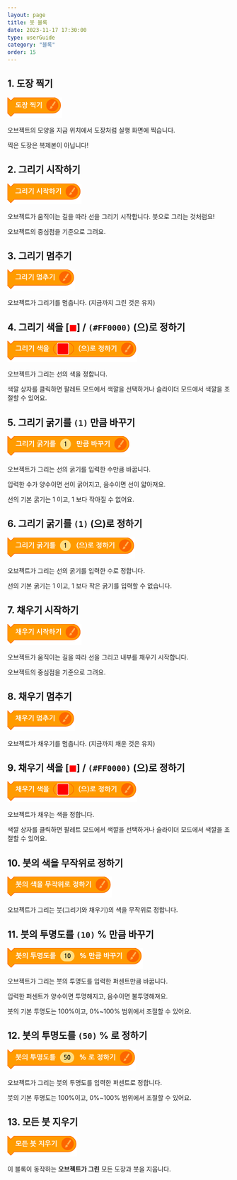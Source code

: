```yaml
---
layout: page
title: 붓 블록
date: 2023-11-17 17:30:00
type: userGuide
category: "블록"
order: 15
---
```


## 1. 도장 찍기

![block-brush](images/block-brush-01.png)

오브젝트의 모양을 지금 위치에서 도장처럼 실행 화면에 찍습니다.

찍은 도장은 복제본이 아닙니다!



## 2. 그리기 시작하기

![block-brush](images/block-brush-02.png)

오브젝트가 움직이는 길을 따라 선을 그리기 시작합니다. 붓으로 그리는 것처럼요!

오브젝트의 중심점을 기준으로 그려요.



## 3. 그리기 멈추기

![block-brush](images/block-brush-03.png)

오브젝트가 그리기를 멈춥니다. (지금까지 그린 것은 유지)



## 4. 그리기 색을 [<span style="color:red">◼︎</span>] / `(#FF0000)` (으)로 정하기

![block-brush](images/block-brush-04.png)

오브젝트가 그리는 선의 색을 정합니다.

색깔 상자를 클릭하면 팔레트 모드에서 색깔을 선택하거나 슬라이더 모드에서 색깔을 조절할 수 있어요.



## 5. 그리기 굵기를 `(1)` 만큼 바꾸기

![block-brush](images/block-brush-05.png)

오브젝트가 그리는 선의 굵기를 입력한 수만큼 바꿉니다.

입력한 수가 양수이면 선이 굵어지고, 음수이면 선이 얇아져요.

선의 기본 굵기는 1 이고, 1 보다 작아질 수 없어요.



## 6. 그리기 굵기를 `(1)` (으)로 정하기

![block-brush](images/block-brush-06.png)

오브젝트가 그리는 선의 굵기를 입력한 수로 정합니다.

선의 기본 굵기는 1 이고, 1 보다 작은 굵기를 입력할 수 없습니다.


## 7. 채우기 시작하기

![block-brush](images/block-brush-07.png)

오브젝트가 움직이는 길을 따라 선을 그리고 내부를 채우기 시작합니다. 

오브젝트의 중심점을 기준으로 그려요.


## 8. 채우기 멈추기

![block-brush](images/block-brush-08.png)

오브젝트가 채우기를 멈춥니다. (지금까지 채운 것은 유지)


## 9. 채우기 색을 [<span style="color:red">◼︎</span>] / `(#FF0000)` (으)로 정하기

![block-brush](images/block-brush-09.png)

오브젝트가 채우는 색을 정합니다.

색깔 상자를 클릭하면 팔레트 모드에서 색깔을 선택하거나 슬라이더 모드에서 색깔을 조절할 수 있어요.


## 10. 붓의 색을 무작위로 정하기

![block-brush](images/block-brush-10.png)

오브젝트가 그리는 붓(그리기와 채우기)의 색을 무작위로 정합니다.



## 11. 붓의 투명도를 `(10)` % 만큼 바꾸기

![block-brush](images/block-brush-11.png)

오브젝트가 그리는 붓의 투명도를 입력한 퍼센트만큼 바꿉니다.

입력한 퍼센트가 양수이면 투명해지고, 음수이면 불투명해져요.

붓의 기본 투명도는 100%이고, 0%~100% 범위에서 조절할 수 있어요.
  


## 12. 붓의 투명도를 `(50)` % 로 정하기

![block-brush](images/block-brush-12.png)

오브젝트가 그리는 붓의 투명도를 입력한 퍼센트로 정합니다.

붓의 기본 투명도는 100%이고, 0%~100% 범위에서 조절할 수 있어요.
  


## 13. 모든 붓 지우기

![block-brush](images/block-brush-13.png)

이 블록이 동작하는 **오브젝트가 그린** 모든 도장과 붓을 지웁니다.
